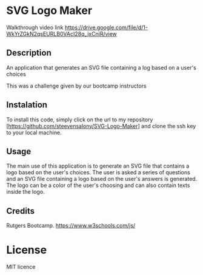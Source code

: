 # SVG Logo Maker

Walkthrough video link
https://drive.google.com/file/d/1-WkYrZGkN2qsEURLB0VAcI28q_jxCniR/view

## Description

An application that generates an SVG file containing a log based on a user's choices

This was a challenge given by our bootcamp instructors

## Instalation

To install this code, simply click on the url to my repository [https://github.com/steevensalony/SVG-Logo-Maker] and clone the ssh key to your local machine. 

## Usage

The main use of this application is to generate an SVG file that contains a logo based on the user's choices. The user is asked a series of questions and an SVG file containing a logo based on the user's answers is generated. The logo can be a color of the user's choosing and can also contain texts inside the logo.

## Credits

Rutgers Bootcamp.
https://www.w3schools.com/js/

# License

MIT licence

